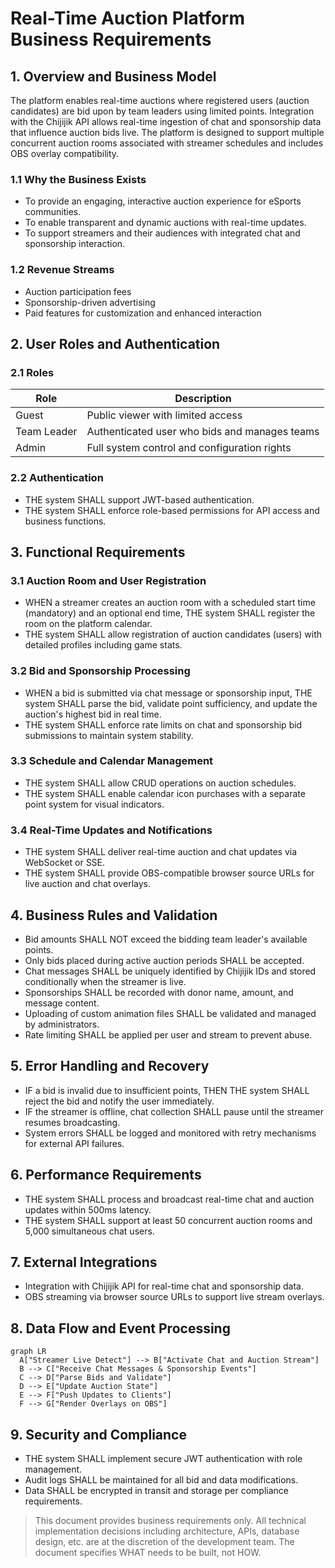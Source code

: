 # Real-Time Auction Platform Business Requirements

## 1. Overview and Business Model

The platform enables real-time auctions where registered users (auction candidates) are bid upon by team leaders using limited points. Integration with the Chijijik API allows real-time ingestion of chat and sponsorship data that influence auction bids live. The platform is designed to support multiple concurrent auction rooms associated with streamer schedules and includes OBS overlay compatibility.

### 1.1 Why the Business Exists

- To provide an engaging, interactive auction experience for eSports communities.
- To enable transparent and dynamic auctions with real-time updates.
- To support streamers and their audiences with integrated chat and sponsorship interaction.

### 1.2 Revenue Streams

- Auction participation fees
- Sponsorship-driven advertising
- Paid features for customization and enhanced interaction

## 2. User Roles and Authentication

### 2.1 Roles

| Role          | Description                                  |
|---------------|----------------------------------------------|
| Guest         | Public viewer with limited access            |
| Team Leader   | Authenticated user who bids and manages teams|
| Admin         | Full system control and configuration rights |

### 2.2 Authentication

- THE system SHALL support JWT-based authentication.
- THE system SHALL enforce role-based permissions for API access and business functions.

## 3. Functional Requirements

### 3.1 Auction Room and User Registration

- WHEN a streamer creates an auction room with a scheduled start time (mandatory) and an optional end time,
  THE system SHALL register the room on the platform calendar.
- THE system SHALL allow registration of auction candidates (users) with detailed profiles including game stats.

### 3.2 Bid and Sponsorship Processing

- WHEN a bid is submitted via chat message or sponsorship input,
  THE system SHALL parse the bid, validate point sufficiency, and update the auction's highest bid in real time.
- THE system SHALL enforce rate limits on chat and sponsorship bid submissions to maintain system stability.

### 3.3 Schedule and Calendar Management

- THE system SHALL allow CRUD operations on auction schedules.
- THE system SHALL enable calendar icon purchases with a separate point system for visual indicators.

### 3.4 Real-Time Updates and Notifications

- THE system SHALL deliver real-time auction and chat updates via WebSocket or SSE.
- THE system SHALL provide OBS-compatible browser source URLs for live auction and chat overlays.

## 4. Business Rules and Validation

- Bid amounts SHALL NOT exceed the bidding team leader's available points.
- Only bids placed during active auction periods SHALL be accepted.
- Chat messages SHALL be uniquely identified by Chijijik IDs and stored conditionally when the streamer is live.
- Sponsorships SHALL be recorded with donor name, amount, and message content.
- Uploading of custom animation files SHALL be validated and managed by administrators.
- Rate limiting SHALL be applied per user and stream to prevent abuse.

## 5. Error Handling and Recovery

- IF a bid is invalid due to insufficient points,
  THEN THE system SHALL reject the bid and notify the user immediately.
- IF the streamer is offline, chat collection SHALL pause until the streamer resumes broadcasting.
- System errors SHALL be logged and monitored with retry mechanisms for external API failures.

## 6. Performance Requirements

- THE system SHALL process and broadcast real-time chat and auction updates within 500ms latency.
- THE system SHALL support at least 50 concurrent auction rooms and 5,000 simultaneous chat users.

## 7. External Integrations

- Integration with Chijijik API for real-time chat and sponsorship data.
- OBS streaming via browser source URLs to support live stream overlays.

## 8. Data Flow and Event Processing

```mermaid
graph LR
  A["Streamer Live Detect"] --> B["Activate Chat and Auction Stream"]
  B --> C["Receive Chat Messages & Sponsorship Events"]
  C --> D["Parse Bids and Validate"]
  D --> E["Update Auction State"]
  E --> F["Push Updates to Clients"]
  F --> G["Render Overlays on OBS"]
```

## 9. Security and Compliance

- THE system SHALL implement secure JWT authentication with role management.
- Audit logs SHALL be maintained for all bid and data modifications.
- Data SHALL be encrypted in transit and storage per compliance requirements.

> This document provides business requirements only. All technical implementation decisions including architecture, APIs, database design, etc. are at the discretion of the development team. The document specifies WHAT needs to be built, not HOW.
